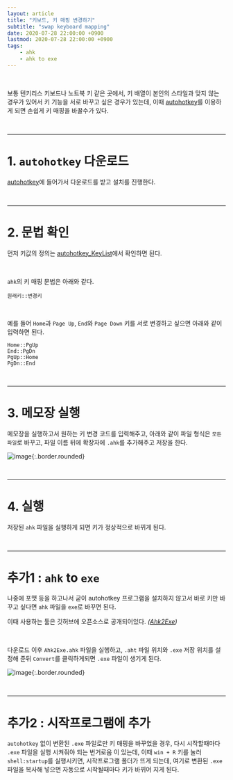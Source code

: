 ```yaml
---
layout: article
title: "키보드, 키 매핑 변경하기"
subtitle: "swap keyboard mapping"
date: 2020-07-28 22:00:00 +0900
lastmod: 2020-07-28 22:00:00 +0900
tags: 
    - ahk
    - ahk to exe
---
```


<br>

보통 텐키리스 키보드나 노트북 키 같은 곳에서, 키 배열이 본인의 스타일과 맞지 않는 경우가 있어서 키 기능을 서로 바꾸고 싶은 경우가 있는데, 이때 [autohotkey](https://www.autohotkey.com/)를 이용하게 되면 손쉽게 키 매핑을 바꿀수가 있다.

<br>

---

# 1. `autohotkey` 다운로드

[autohotkey](https://www.autohotkey.com/)에 들어가서 다운로드를 받고 설치를 진행한다.

<br>

---

# 2. 문법 확인

먼저 키값의 정의는 [autohotkey_KeyList](https://www.autohotkey.com/docs/KeyList.htm)에서 확인하면 된다.

<br>

`ahk`의 키 매핑 문법은 아래와 같다.

```
원래키::변경키
```

<br>

예를 들어 `Home`과 `Page Up`, `End`와 `Page Down` 키를 서로 변경하고 싶으면 아래와 같이 입력하면 된다.

```
Home::PgUp
End::PgDn
PgUp::Home
PgDn::End
```

<br>

---

# 3. 메모장 실행

메모장을 실행하고서 원하는 키 변경 코드를 입력해주고, 아래와 같이 파일 형식은 `모든 파일`로 바꾸고, 파일 이름 뒤에 확장자에 `.ahk`를 추가해주고 저장을 한다.

![image](https://user-images.githubusercontent.com/59393359/88675147-9874ad80-d125-11ea-9b99-4b4108f79a62.png){:.border.rounded}

<br>

---

# 4. 실행

저장된 `ahk` 파일을 실행하게 되면 키가 정상적으로 바뀌게 된다.

<br>

---

# 추가1 : `ahk` to `exe`

나중에 포맷 등을 하고나서 굳이 autohotkey 프로그램을 설치하지 않고서 바로 키만 바꾸고 싶다면 `ahk` 파일을 `exe`로 바꾸면 된다.

이때 사용하는 툴은 깃허브에 오픈소스로 공개되어있다. *([Ahk2Exe](https://github.com/AutoHotkey/Ahk2Exe/releases/tag/DemoCode_1))*

<br>

다운로드 이후 `Ahk2Exe.ahk` 파일을 실행하고, `.aht` 파일 위치와 `.exe` 저장 위치를 설정해 준뒤 `Convert`를 클릭하게되면 `.exe` 파일이 생기게 된다.

![image](https://user-images.githubusercontent.com/59393359/88677650-85afa800-d128-11ea-97ca-fbcd80a9be7d.png){:.border.rounded}

<br>

---

# 추가2 : 시작프로그램에 추가

`autohotkey` 없이 변환된 `.exe` 파일로만 키 매핑을 바꾸었을 경우, 다시 시작할때마다 `.exe` 파일을 실행 시켜줘야 되는 번거로움 이 있는데, 이때 `win + R` 키를 눌러 `shell:startup`를 실행시키면, 시작프로그램 폴더가 뜨게 되는데, 여기로 변환된 `.exe` 파일을 복사해 넣으면 자동으로 시작될때마다 키가 바뀌어 지게 된다.

<br><br><br><br>